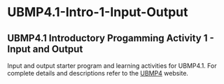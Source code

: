 # UBMP4.1-Intro-1-Input-Output

## UBMP4.1 Introductory Progamming Activity 1 - Input and Output

Input and output starter program and learning activities for UBMP4.1. For complete
details and descriptions refer to the [UBMP4](https://mirobo.tech/ubmp4) website.  
